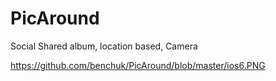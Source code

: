 # PicAround
Social Shared album, location based, Camera

https://github.com/benchuk/PicAround/blob/master/ios6.PNG
